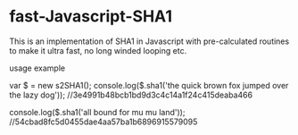 # fast-Javascript-SHA1
This is an implementation of SHA1 in Javascript with pre-calculated routines to make it ultra fast, no long winded looping etc.

usage example

var $ = new s2SHA1();
console.log($.sha1('the quick brown fox jumped over the lazy dog'));
//3e4991b48bcb1bd9d3c4c14a1f24c415deaba466

console.log($.sha1('all bound for mu mu land'));
//54cbad8fc5d0455dae4aa57ba1b6896915579095
